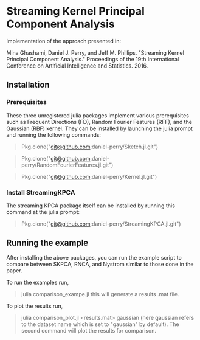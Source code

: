 # Streaming Kernel Principal Component Analysis

Implementation of the approach presented in:

Mina Ghashami, Daniel J. Perry, and Jeff M. Phillips. "Streaming Kernel Principal Component Analysis." Proceedings of the 19th International Conference on Artificial Intelligence and Statistics. 2016.


## Installation

### Prerequisites
These three unregistered julia packages implement various prerequisites such as Frequent Directions (FD), Random Fourier Features (RFF), and the Gaussian (RBF) kernel.
They can be installed by launching the julia prompt and running the following commands:

> Pkg.clone("git@github.com:daniel-perry/Sketch.jl.git")

> Pkg.clone("git@github.com:daniel-perry/RandomFourierFeatures.jl.git")

> Pkg.clone("git@github.com:daniel-perry/Kernel.jl.git")

### Install StreamingKPCA
The streaming KPCA package itself can be installed by running this command at the julia prompt:
> Pkg.clone("git@github.com:daniel-perry/StreamingKPCA.jl.git")

## Running the example

After installing the above packages, you can run the example script to compare between SKPCA, RNCA, and Nystrom similar to those done in the paper.

To run the examples run,
> julia comparison_exampe.jl
this will generate a results .mat file.

To plot the results run,
> julia comparison_plot.jl <results.mat> gaussian
(here gaussian refers to the dataset name which is set to "gaussian" by default).
The second command will plot the results for comparison.
